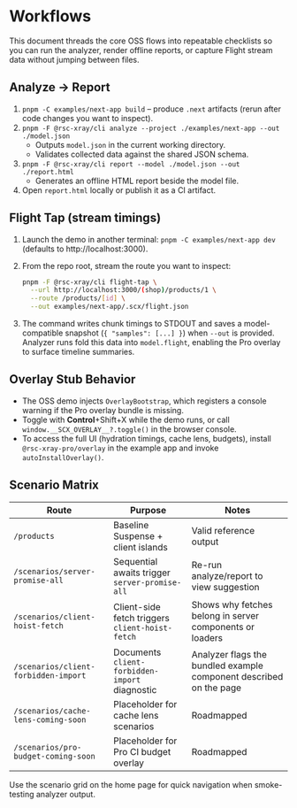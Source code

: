 # Workflows

This document threads the core OSS flows into repeatable checklists so you can run the analyzer, render offline reports, or capture Flight stream data without jumping between files.

## Analyze → Report

1. `pnpm -C examples/next-app build` – produce `.next` artifacts (rerun after code changes you want to inspect).
2. `pnpm -F @rsc-xray/cli analyze --project ./examples/next-app --out ./model.json`
   - Outputs `model.json` in the current working directory.
   - Validates collected data against the shared JSON schema.
3. `pnpm -F @rsc-xray/cli report --model ./model.json --out ./report.html`
   - Generates an offline HTML report beside the model file.
4. Open `report.html` locally or publish it as a CI artifact.

## Flight Tap (stream timings)

1. Launch the demo in another terminal: `pnpm -C examples/next-app dev` (defaults to http://localhost:3000).
2. From the repo root, stream the route you want to inspect:

   ```bash
   pnpm -F @rsc-xray/cli flight-tap \
     --url http://localhost:3000/(shop)/products/1 \
     --route /products/[id] \
     --out examples/next-app/.scx/flight.json
   ```

3. The command writes chunk timings to STDOUT and saves a model-compatible snapshot (`{ "samples": [...] }`) when `--out` is provided. Analyzer runs fold this data into `model.flight`, enabling the Pro overlay to surface timeline summaries.

## Overlay Stub Behavior

- The OSS demo injects `OverlayBootstrap`, which registers a console warning if the Pro overlay bundle is missing.
- Toggle with **Control**+Shift+X while the demo runs, or call `window.__SCX_OVERLAY__?.toggle()` in the browser console.
- To access the full UI (hydration timings, cache lens, budgets), install `@rsc-xray-pro/overlay` in the example app and invoke `autoInstallOverlay()`.

## Scenario Matrix

| Route                                | Purpose                                         | Notes                                                              |
| ------------------------------------ | ----------------------------------------------- | ------------------------------------------------------------------ |
| `/products`                          | Baseline Suspense + client islands              | Valid reference output                                             |
| `/scenarios/server-promise-all`      | Sequential awaits trigger `server-promise-all`  | Re-run analyze/report to view suggestion                           |
| `/scenarios/client-hoist-fetch`      | Client-side fetch triggers `client-hoist-fetch` | Shows why fetches belong in server components or loaders           |
| `/scenarios/client-forbidden-import` | Documents `client-forbidden-import` diagnostic  | Analyzer flags the bundled example component described on the page |
| `/scenarios/cache-lens-coming-soon`  | Placeholder for cache lens scenarios            | Roadmapped                                                         |
| `/scenarios/pro-budget-coming-soon`  | Placeholder for Pro CI budget overlay           | Roadmapped                                                         |

Use the scenario grid on the home page for quick navigation when smoke-testing analyzer output.
